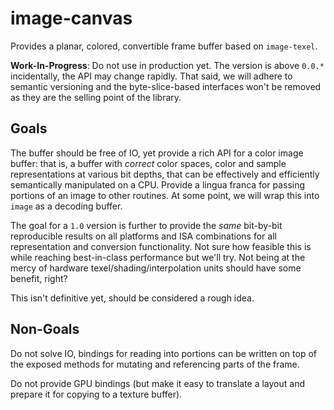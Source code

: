 # image-canvas

Provides a planar, colored, convertible frame buffer based on `image-texel`.

**Work-In-Progress**: Do not use in production yet. The version is above
`0.0.*` incidentally, the API may change rapidly. That said, we will adhere to
semantic versioning and the byte-slice-based interfaces won't be removed as
they are the selling point of the library.

## Goals

The buffer should be free of IO, yet provide a rich API for a color image
buffer: that is, a buffer with _correct_ color spaces, color and sample
representations at various bit depths, that can be effectively and efficiently
semantically manipulated on a CPU. Provide a lingua franca for passing portions
of an image to other routines. At some point, we will wrap this into `image`
as a decoding buffer.

The goal for a `1.0` version is further to provide the *same* bit-by-bit
reproducible results on all platforms and ISA combinations for all
representation and conversion functionality. Not sure how feasible this is
while reaching best-in-class performance but we'll try. Not being at the mercy
of hardware texel/shading/interpolation units should have some benefit, right?

This isn't definitive yet, should be considered a rough idea.

## Non-Goals

Do not solve IO, bindings for reading into portions can be written on top of
the exposed methods for mutating and referencing parts of the frame.

Do not provide GPU bindings (but make it easy to translate a layout and prepare
it for copying to a texture buffer).

